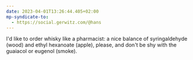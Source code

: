 ```yaml
---
date: 2023-04-01T13:26:44.405+02:00
mp-syndicate-to:
  - https://social.gerwitz.com/@hans
---
```

I'd like to order whisky like a pharmacist: a nice balance of syringaldehyde (wood) and ethyl hexanoate (apple), please, and don't be shy with the guaiacol or eugenol (smoke).

